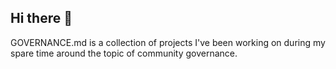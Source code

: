 ## Hi there 👋

GOVERNANCE.md is a collection of projects I've been working on during my spare time around the topic of community governance.
